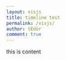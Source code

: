 ```yaml
---
layout: visjs
title: timeline test
permalink: /visjs/
author: tEdör
comment: true
---
```


this is content
